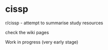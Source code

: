 # cissp
r/cissp - attempt to summarise study resources 

check the wiki pages

Work in progress (very early stage)
